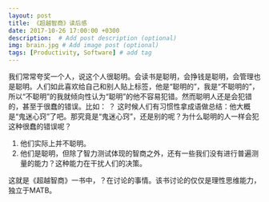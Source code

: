 ```yaml
---
layout: post
title: 《超越智商》读后感
date: 2017-10-26 17:00:00 +0300
description:  # Add post description (optional)
img: brain.jpg # Add image post (optional)
tags: [Productivity, Software] # add tag
---
```


我们常常夸奖一个人，说这个人很聪明。会读书是聪明，会挣钱是聪明，会管理也是聪明。人们如此喜欢给自己和别人贴上标签，他是“聪明的”，我是“不聪明的”，所以“不聪明”的我就倾向性认为“聪明”的他不容易犯错。然而聪明人还是会犯错的，甚至于很蠢的错误。比如：
？
这时候人们有习惯性拿成语做总结：他大概是“鬼迷心窍”了吧。那究竟是“鬼迷心窍”，还是别的呢？为什么聪明的人一样会犯这种很蠢的错误呢？
1. 他们实际上并不聪明。
2. 他们是聪明，但除了智力测试体现的智商之外，还有一些我们没有进行普遍测量的能力？这种能力在干扰人们的决策。

这就是《超越智商》一书中，？在讨论的事情。该书讨论的仅仅是理性思维能力，独立于MATB。
